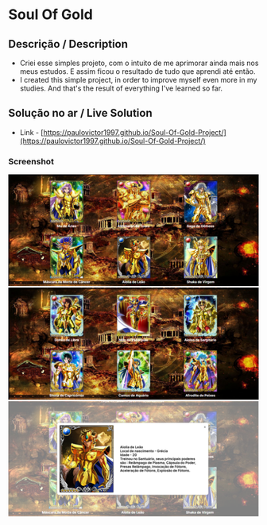 # Soul Of Gold 

## Descrição / Description
 - Criei esse simples projeto, com o intuito de me aprimorar ainda mais nos meus estudos. E assim ficou o resultado de tudo que aprendi até então. 
 - I created this simple project, in order to improve myself even more in my studies. And that's the result of everything I've learned so far.

## Solução no ar  / Live Solution 
 - Link  - [https://paulovictor1997.github.io/Soul-Of-Gold-Project/](https://paulovictor1997.github.io/Soul-Of-Gold-Project/)

### Screenshot

![img/Print-1.png](img/Print-1.png)
![img/Print-2.png](img/Print-2.png)
![img/Print-3.png](img/Print-3.png)
   
